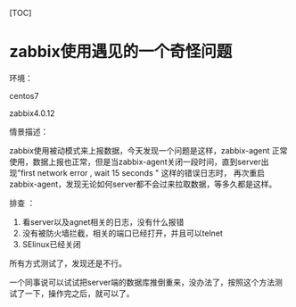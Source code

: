 [TOC]

# zabbix使用遇见的一个奇怪问题

环境：

centos7

zabbix4.0.12

情景描述：

zabbix使用被动模式来上报数据，今天发现一个问题是这样，zabbix-agent 正常使用，数据上报也正常，但是当zabbix-agent关闭一段时间，直到server出现"first network  error , wait  15 seconds " 这样的错误日志时， 再次重启zabbix-agent，发现无论如何server都不会过来拉取数据，等多久都是这样。

排查 ：

1. 看server以及agnet相关的日志，没有什么报错
2. 没有被防火墙拦截，相关的端口已经打开，并且可以telnet
3. SElinux已经关闭

所有方式测试了，发现还是不行。

一个同事说可以试试把server端的数据库推倒重来，没办法了，按照这个方法测试了一下，操作完之后，就可以了。